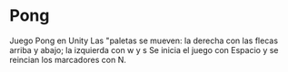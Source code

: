 # Pong
Juego Pong en Unity
Las "paletas se mueven: la derecha con las flecas arriba y abajo; la izquierda con w y s
Se inicia el juego con Espacio y se reincian los marcadores con N. 
